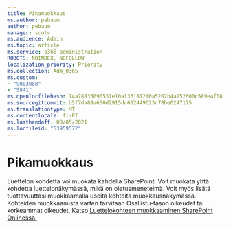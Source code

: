 ```yaml
---
title: Pikamuokkaus
ms.author: pebaum
author: pebaum
manager: scotv
ms.audience: Admin
ms.topic: article
ms.service: o365-administration
ROBOTS: NOINDEX, NOFOLLOW
localization_priority: Priority
ms.collection: Adm_O365
ms.custom:
- "9003088"
- "5841"
ms.openlocfilehash: 74a78835090531e10a1331812f0a5202b4a252600c589e4f08ff891398a3cc3d
ms.sourcegitcommit: b5f7da89a650d2915dc652449623c78be6247175
ms.translationtype: MT
ms.contentlocale: fi-FI
ms.lasthandoff: 08/05/2021
ms.locfileid: "53959572"
---
```

# <a name="quick-edit"></a>Pikamuokkaus

Luettelon kohdetta voi muokata kahdella SharePoint. Voit muokata yhtä kohdetta luettelonäkymässä, mikä on oletusmenetelmä. Voit myös lisätä tuottavuuttasi muokkaamalla useita kohteita muokkausnäkymässä. Kohteiden muokkaamista varten tarvitaan Osallistu-tason oikeudet tai korkeammat oikeudet. Katso [Luettelokohteen muokkaaminen SharePoint Onlinessa.](https://support.microsoft.com/office/dac1a1c3-a80b-4082-ba57-715cf613d0f7)
